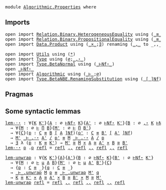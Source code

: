 <pre class="Agda"><a id="5" class="Keyword">module</a> <a id="12" href="Algorithmic.Properties.html" class="Module">Algorithmic.Properties</a> <a id="35" class="Keyword">where</a>
</pre>
## Imports

<pre class="Agda"><a id="62" class="Keyword">open</a> <a id="67" class="Keyword">import</a> <a id="74" href="Relation.Binary.HeterogeneousEquality.html" class="Module">Relation.Binary.HeterogeneousEquality</a> <a id="112" class="Keyword">using</a> <a id="118" class="Symbol">(</a><a id="119" href="Relation.Binary.HeterogeneousEquality.Core.html#681" class="Datatype Operator">_≅_</a><a id="122" class="Symbol">;</a><a id="123" href="Relation.Binary.HeterogeneousEquality.Core.html#740" class="InductiveConstructor">refl</a><a id="127" class="Symbol">)</a>
<a id="129" class="Keyword">open</a> <a id="134" class="Keyword">import</a> <a id="141" href="Relation.Binary.PropositionalEquality.html" class="Module">Relation.Binary.PropositionalEquality</a> <a id="179" class="Keyword">using</a> <a id="185" class="Symbol">(</a><a id="186" href="Agda.Builtin.Equality.html#150" class="Datatype Operator">_≡_</a><a id="189" class="Symbol">;</a><a id="190" href="Agda.Builtin.Equality.html#207" class="InductiveConstructor">refl</a><a id="194" class="Symbol">)</a>
<a id="196" class="Keyword">open</a> <a id="201" class="Keyword">import</a> <a id="208" href="Data.Product.html" class="Module">Data.Product</a> <a id="221" class="Keyword">using</a> <a id="227" class="Symbol">(</a><a id="228" href="Data.Product.html#1176" class="Function Operator">_×_</a><a id="231" class="Symbol">;</a><a id="232" href="Data.Product.html#1378" class="Function">∃</a><a id="233" class="Symbol">)</a> <a id="235" class="Keyword">renaming</a> <a id="244" class="Symbol">(</a><a id="245" href="Agda.Builtin.Sigma.html#235" class="InductiveConstructor Operator">_,_</a> <a id="249" class="Symbol">to</a> <a id="252" class="InductiveConstructor Operator">_,,_</a><a id="256" class="Symbol">)</a>

<a id="259" class="Keyword">open</a> <a id="264" class="Keyword">import</a> <a id="271" href="Utils.html" class="Module">Utils</a> <a id="277" class="Keyword">using</a> <a id="283" class="Symbol">(</a><a id="284" href="Utils.html#6787" class="InductiveConstructor">*</a><a id="285" class="Symbol">)</a>
<a id="287" class="Keyword">open</a> <a id="292" class="Keyword">import</a> <a id="299" href="Type.html" class="Module">Type</a> <a id="304" class="Keyword">using</a> <a id="310" class="Symbol">(</a><a id="311" href="Type.html#534" class="InductiveConstructor">∅</a><a id="312" class="Symbol">;</a><a id="313" href="Type.html#545" class="InductiveConstructor Operator">_,⋆_</a><a id="317" class="Symbol">)</a>
<a id="319" class="Keyword">open</a> <a id="324" class="Keyword">import</a> <a id="331" href="Type.BetaNormal.html" class="Module">Type.BetaNormal</a> <a id="347" class="Keyword">using</a> <a id="353" class="Symbol">(</a><a id="354" href="Type.BetaNormal.html#1002" class="Datatype Operator">_⊢Nf⋆_</a><a id="360" class="Symbol">)</a>
<a id="362" class="Keyword">open</a> <a id="367" href="Type.BetaNormal.html#1002" class="Module Operator">_⊢Nf⋆_</a>
<a id="374" class="Keyword">open</a> <a id="379" class="Keyword">import</a> <a id="386" href="Algorithmic.html" class="Module">Algorithmic</a> <a id="398" class="Keyword">using</a> <a id="404" class="Symbol">(</a><a id="405" href="Algorithmic.html#5258" class="Datatype Operator">_⊢_</a><a id="408" class="Symbol">;</a><a id="409" href="Algorithmic.html#1628" class="InductiveConstructor">∅</a><a id="410" class="Symbol">)</a>
<a id="412" class="Keyword">open</a> <a id="417" class="Keyword">import</a> <a id="424" href="Type.BetaNBE.RenamingSubstitution.html" class="Module">Type.BetaNBE.RenamingSubstitution</a> <a id="458" class="Keyword">using</a> <a id="464" class="Symbol">(</a><a id="465" href="Type.BetaNBE.RenamingSubstitution.html#5643" class="Function Operator">_[_]Nf</a><a id="471" class="Symbol">)</a>
</pre>
## Pragmas


## Some syntactic lemmas

<pre class="Agda"><a id="lem-·⋆"></a><a id="529" href="Algorithmic.Properties.html#529" class="Function">lem-·⋆</a> <a id="536" class="Symbol">:</a> <a id="538" class="Symbol">∀{</a><a id="540" href="Algorithmic.Properties.html#540" class="Bound">K</a> <a id="542" href="Algorithmic.Properties.html#542" class="Bound">K&#39;</a><a id="544" class="Symbol">}{</a><a id="546" href="Algorithmic.Properties.html#546" class="Bound">A</a> <a id="548" class="Symbol">:</a> <a id="550" class="InductiveConstructor">∅</a> <a id="552" href="Type.BetaNormal.html#1002" class="Datatype Operator">⊢Nf⋆</a> <a id="557" href="Algorithmic.Properties.html#540" class="Bound">K</a><a id="558" class="Symbol">}{</a><a id="560" href="Algorithmic.Properties.html#560" class="Bound">A&#39;</a> <a id="563" class="Symbol">:</a> <a id="565" class="InductiveConstructor">∅</a> <a id="567" href="Type.BetaNormal.html#1002" class="Datatype Operator">⊢Nf⋆</a> <a id="572" href="Algorithmic.Properties.html#542" class="Bound">K&#39;</a><a id="574" class="Symbol">}{</a><a id="576" href="Algorithmic.Properties.html#576" class="Bound">B</a> <a id="578" class="Symbol">:</a> <a id="580" class="InductiveConstructor">∅</a> <a id="582" href="Type.html#545" class="InductiveConstructor Operator">,⋆</a> <a id="585" href="Algorithmic.Properties.html#540" class="Bound">K</a> <a id="587" href="Type.BetaNormal.html#1002" class="Datatype Operator">⊢Nf⋆</a> <a id="592" href="Utils.html#6787" class="InductiveConstructor">*</a><a id="593" class="Symbol">}{</a><a id="595" href="Algorithmic.Properties.html#595" class="Bound">B&#39;</a> <a id="598" class="Symbol">:</a> <a id="600" class="InductiveConstructor">∅</a> <a id="602" href="Type.html#545" class="InductiveConstructor Operator">,⋆</a> <a id="605" href="Algorithmic.Properties.html#542" class="Bound">K&#39;</a> <a id="608" href="Type.BetaNormal.html#1002" class="Datatype Operator">⊢Nf⋆</a> <a id="613" href="Utils.html#6787" class="InductiveConstructor">*</a><a id="614" class="Symbol">}</a>
  <a id="618" class="Symbol">→</a> <a id="620" class="Symbol">∀{</a><a id="622" href="Algorithmic.Properties.html#622" class="Bound">M</a> <a id="624" class="Symbol">:</a> <a id="626" class="InductiveConstructor">∅</a> <a id="628" href="Algorithmic.html#5258" class="Datatype Operator">⊢</a> <a id="630" href="Type.BetaNormal.html#1277" class="InductiveConstructor">Π</a> <a id="632" href="Algorithmic.Properties.html#576" class="Bound">B</a><a id="633" class="Symbol">}{</a><a id="635" href="Algorithmic.Properties.html#635" class="Bound">M&#39;</a> <a id="638" class="Symbol">:</a> <a id="640" class="InductiveConstructor">∅</a> <a id="642" href="Algorithmic.html#5258" class="Datatype Operator">⊢</a> <a id="644" href="Type.BetaNormal.html#1277" class="InductiveConstructor">Π</a> <a id="646" href="Algorithmic.Properties.html#595" class="Bound">B&#39;</a><a id="648" class="Symbol">}</a>
  <a id="652" class="Symbol">→</a> <a id="654" class="Symbol">∀{</a><a id="656" href="Algorithmic.Properties.html#656" class="Bound">C</a><a id="657" class="Symbol">}(</a><a id="659" href="Algorithmic.Properties.html#659" class="Bound">p</a> <a id="661" class="Symbol">:</a> <a id="663" href="Algorithmic.Properties.html#656" class="Bound">C</a> <a id="665" href="Agda.Builtin.Equality.html#150" class="Datatype Operator">≡</a> <a id="667" href="Algorithmic.Properties.html#576" class="Bound">B</a> <a id="669" href="Type.BetaNBE.RenamingSubstitution.html#5643" class="Function Operator">[</a> <a id="671" href="Algorithmic.Properties.html#546" class="Bound">A</a> <a id="673" href="Type.BetaNBE.RenamingSubstitution.html#5643" class="Function Operator">]Nf</a><a id="676" class="Symbol">)(</a><a id="678" href="Algorithmic.Properties.html#678" class="Bound">p&#39;</a> <a id="681" class="Symbol">:</a> <a id="683" href="Algorithmic.Properties.html#656" class="Bound">C</a> <a id="685" href="Agda.Builtin.Equality.html#150" class="Datatype Operator">≡</a> <a id="687" href="Algorithmic.Properties.html#595" class="Bound">B&#39;</a> <a id="690" href="Type.BetaNBE.RenamingSubstitution.html#5643" class="Function Operator">[</a> <a id="692" href="Algorithmic.Properties.html#560" class="Bound">A&#39;</a> <a id="695" href="Type.BetaNBE.RenamingSubstitution.html#5643" class="Function Operator">]Nf</a><a id="698" class="Symbol">)</a>
  <a id="702" class="Symbol">→</a> <a id="704" href="Algorithmic.Properties.html#635" class="Bound">M&#39;</a> <a id="707" href="Algorithmic.html#5613" class="InductiveConstructor Operator">_⊢_.·⋆</a> <a id="714" href="Algorithmic.Properties.html#560" class="Bound">A&#39;</a> <a id="717" href="Algorithmic.html#5613" class="InductiveConstructor Operator">/</a> <a id="719" href="Algorithmic.Properties.html#678" class="Bound">p&#39;</a> <a id="722" href="Agda.Builtin.Equality.html#150" class="Datatype Operator">≡</a> <a id="724" href="Algorithmic.Properties.html#622" class="Bound">M</a> <a id="726" href="Algorithmic.html#5613" class="InductiveConstructor Operator">_⊢_.·⋆</a> <a id="733" href="Algorithmic.Properties.html#546" class="Bound">A</a> <a id="735" href="Algorithmic.html#5613" class="InductiveConstructor Operator">/</a> <a id="737" href="Algorithmic.Properties.html#659" class="Bound">p</a>
  <a id="741" class="Symbol">→</a> <a id="743" href="Data.Product.html#1378" class="Function">∃</a> <a id="745" class="Symbol">λ</a> <a id="747" class="Symbol">(</a><a id="748" href="Algorithmic.Properties.html#748" class="Bound">p</a> <a id="750" class="Symbol">:</a> <a id="752" href="Algorithmic.Properties.html#540" class="Bound">K</a> <a id="754" href="Agda.Builtin.Equality.html#150" class="Datatype Operator">≡</a> <a id="756" href="Algorithmic.Properties.html#542" class="Bound">K&#39;</a><a id="758" class="Symbol">)</a> <a id="760" class="Symbol">→</a> <a id="762" href="Algorithmic.Properties.html#635" class="Bound">M&#39;</a> <a id="765" href="Relation.Binary.HeterogeneousEquality.Core.html#681" class="Datatype Operator">≅</a> <a id="767" href="Algorithmic.Properties.html#622" class="Bound">M</a> <a id="769" href="Data.Product.html#1176" class="Function Operator">×</a> <a id="771" href="Algorithmic.Properties.html#546" class="Bound">A</a> <a id="773" href="Relation.Binary.HeterogeneousEquality.Core.html#681" class="Datatype Operator">≅</a> <a id="775" href="Algorithmic.Properties.html#560" class="Bound">A&#39;</a> <a id="778" href="Data.Product.html#1176" class="Function Operator">×</a> <a id="780" href="Algorithmic.Properties.html#576" class="Bound">B</a> <a id="782" href="Relation.Binary.HeterogeneousEquality.Core.html#681" class="Datatype Operator">≅</a> <a id="784" href="Algorithmic.Properties.html#595" class="Bound">B&#39;</a>
<a id="787" href="Algorithmic.Properties.html#529" class="Function">lem-·⋆</a> <a id="794" href="Algorithmic.Properties.html#794" class="Bound">p</a> <a id="796" class="DottedPattern Symbol">.</a><a id="797" href="Algorithmic.Properties.html#794" class="DottedPattern Bound">p</a> <a id="799" href="Agda.Builtin.Equality.html#207" class="InductiveConstructor">refl</a> <a id="804" class="Symbol">=</a> <a id="806" href="Agda.Builtin.Equality.html#207" class="InductiveConstructor">refl</a> <a id="811" href="Algorithmic.Properties.html#252" class="InductiveConstructor Operator">,,</a> <a id="814" href="Relation.Binary.HeterogeneousEquality.Core.html#740" class="InductiveConstructor">refl</a> <a id="819" href="Algorithmic.Properties.html#252" class="InductiveConstructor Operator">,,</a> <a id="822" href="Relation.Binary.HeterogeneousEquality.Core.html#740" class="InductiveConstructor">refl</a> <a id="827" href="Algorithmic.Properties.html#252" class="InductiveConstructor Operator">,,</a> <a id="830" href="Relation.Binary.HeterogeneousEquality.Core.html#740" class="InductiveConstructor">refl</a>

<a id="lem-unwrap"></a><a id="836" href="Algorithmic.Properties.html#836" class="Function">lem-unwrap</a> <a id="847" class="Symbol">:</a> <a id="849" class="Symbol">∀{</a><a id="851" href="Algorithmic.Properties.html#851" class="Bound">K</a> <a id="853" href="Algorithmic.Properties.html#853" class="Bound">K&#39;</a><a id="855" class="Symbol">}{</a><a id="857" href="Algorithmic.Properties.html#857" class="Bound">A</a><a id="858" class="Symbol">}{</a><a id="860" href="Algorithmic.Properties.html#860" class="Bound">A&#39;</a><a id="862" class="Symbol">}{</a><a id="864" href="Algorithmic.Properties.html#864" class="Bound">B</a> <a id="866" class="Symbol">:</a> <a id="868" class="InductiveConstructor">∅</a> <a id="870" href="Type.BetaNormal.html#1002" class="Datatype Operator">⊢Nf⋆</a> <a id="875" href="Algorithmic.Properties.html#851" class="Bound">K</a><a id="876" class="Symbol">}{</a><a id="878" href="Algorithmic.Properties.html#878" class="Bound">B&#39;</a> <a id="881" class="Symbol">:</a> <a id="883" class="InductiveConstructor">∅</a> <a id="885" href="Type.BetaNormal.html#1002" class="Datatype Operator">⊢Nf⋆</a> <a id="890" href="Algorithmic.Properties.html#853" class="Bound">K&#39;</a><a id="892" class="Symbol">}</a>
  <a id="896" class="Symbol">→</a> <a id="898" class="Symbol">∀{</a><a id="900" href="Algorithmic.Properties.html#900" class="Bound">M</a> <a id="902" class="Symbol">:</a> <a id="904" class="InductiveConstructor">∅</a> <a id="906" href="Algorithmic.html#5258" class="Datatype Operator">⊢</a> <a id="908" href="Type.BetaNormal.html#1536" class="InductiveConstructor">μ</a> <a id="910" href="Algorithmic.Properties.html#857" class="Bound">A</a> <a id="912" href="Algorithmic.Properties.html#864" class="Bound">B</a><a id="913" class="Symbol">}{</a><a id="915" href="Algorithmic.Properties.html#915" class="Bound">M&#39;</a> <a id="918" class="Symbol">:</a> <a id="920" class="InductiveConstructor">∅</a> <a id="922" href="Algorithmic.html#5258" class="Datatype Operator">⊢</a> <a id="924" href="Type.BetaNormal.html#1536" class="InductiveConstructor">μ</a> <a id="926" href="Algorithmic.Properties.html#860" class="Bound">A&#39;</a> <a id="929" href="Algorithmic.Properties.html#878" class="Bound">B&#39;</a><a id="931" class="Symbol">}{</a><a id="933" href="Algorithmic.Properties.html#933" class="Bound">C</a><a id="934" class="Symbol">}</a>
  <a id="938" class="Symbol">→</a> <a id="940" class="Symbol">{</a><a id="941" href="Algorithmic.Properties.html#941" class="Bound">p</a> <a id="943" class="Symbol">:</a> <a id="945" href="Algorithmic.Properties.html#933" class="Bound">C</a> <a id="947" href="Agda.Builtin.Equality.html#150" class="Datatype Operator">≡</a> <a id="949" class="Symbol">_}{</a><a id="952" href="Algorithmic.Properties.html#952" class="Bound">q</a> <a id="954" class="Symbol">:</a> <a id="956" href="Algorithmic.Properties.html#933" class="Bound">C</a> <a id="958" href="Agda.Builtin.Equality.html#150" class="Datatype Operator">≡</a> <a id="960" class="Symbol">_}</a>
  <a id="965" class="Symbol">→</a> <a id="967" href="Algorithmic.html#5963" class="InductiveConstructor">_⊢_.unwrap</a> <a id="978" href="Algorithmic.Properties.html#900" class="Bound">M</a> <a id="980" href="Algorithmic.Properties.html#941" class="Bound">p</a> <a id="982" href="Agda.Builtin.Equality.html#150" class="Datatype Operator">≡</a> <a id="984" href="Algorithmic.html#5963" class="InductiveConstructor">_⊢_.unwrap</a> <a id="995" href="Algorithmic.Properties.html#915" class="Bound">M&#39;</a> <a id="998" href="Algorithmic.Properties.html#952" class="Bound">q</a>
  <a id="1002" class="Symbol">→</a> <a id="1004" href="Algorithmic.Properties.html#851" class="Bound">K</a> <a id="1006" href="Agda.Builtin.Equality.html#150" class="Datatype Operator">≡</a> <a id="1008" href="Algorithmic.Properties.html#853" class="Bound">K&#39;</a> <a id="1011" href="Data.Product.html#1176" class="Function Operator">×</a> <a id="1013" href="Algorithmic.Properties.html#857" class="Bound">A</a> <a id="1015" href="Relation.Binary.HeterogeneousEquality.Core.html#681" class="Datatype Operator">≅</a> <a id="1017" href="Algorithmic.Properties.html#860" class="Bound">A&#39;</a> <a id="1020" href="Data.Product.html#1176" class="Function Operator">×</a> <a id="1022" href="Algorithmic.Properties.html#864" class="Bound">B</a> <a id="1024" href="Relation.Binary.HeterogeneousEquality.Core.html#681" class="Datatype Operator">≅</a> <a id="1026" href="Algorithmic.Properties.html#878" class="Bound">B&#39;</a> <a id="1029" href="Data.Product.html#1176" class="Function Operator">×</a> <a id="1031" href="Algorithmic.Properties.html#900" class="Bound">M</a> <a id="1033" href="Relation.Binary.HeterogeneousEquality.Core.html#681" class="Datatype Operator">≅</a> <a id="1035" href="Algorithmic.Properties.html#915" class="Bound">M&#39;</a>
<a id="1038" href="Algorithmic.Properties.html#836" class="Function">lem-unwrap</a> <a id="1049" href="Agda.Builtin.Equality.html#207" class="InductiveConstructor">refl</a> <a id="1054" class="Symbol">=</a> <a id="1056" href="Agda.Builtin.Equality.html#207" class="InductiveConstructor">refl</a> <a id="1061" href="Algorithmic.Properties.html#252" class="InductiveConstructor Operator">,,</a> <a id="1064" href="Relation.Binary.HeterogeneousEquality.Core.html#740" class="InductiveConstructor">refl</a> <a id="1069" href="Algorithmic.Properties.html#252" class="InductiveConstructor Operator">,,</a> <a id="1072" href="Relation.Binary.HeterogeneousEquality.Core.html#740" class="InductiveConstructor">refl</a> <a id="1077" href="Algorithmic.Properties.html#252" class="InductiveConstructor Operator">,,</a> <a id="1080" href="Relation.Binary.HeterogeneousEquality.Core.html#740" class="InductiveConstructor">refl</a>
</pre>